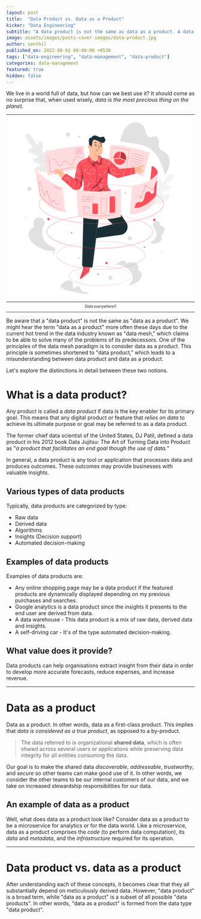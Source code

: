 ```yaml
---
layout: post
title:  "Data Product vs. Data as a Product"
kicker: "Data Engineering"
subtitle: "A data product is not the same as data as a product. A data product aids the accomplishment of the product's goal by using the data, whereas in data as a product, the data itself is seen as the actual product."
image: assets/images/posts-cover-images/data-product.jpg
author: senthil
published_on: 2022-08-02 00:00:00 +0530
tags: ["data-engineering", "data-management", "data-product"]
categories: data-management
featured: true
hidden: false
---
```


We live in a world full of data, but how can we best use it? It should come as no surprise that, when used wisely, *data is the most precious thing on the planet*.

|![Worlf full of data!](/assets/images/posts/world-full-of-data.jpg)|
|:-:|
|<sub><sup>*Data everywhere!!*</sup></sub>|<br/><br/>

Be aware that a "data product" is not the same as "data as a product". We might hear the term "data as a product" more often these days due to the current hot trend in the data industry known as "data mesh," which claims to be able to solve many of the problems of its predecessors. One of the principles of the data mesh paradigm is to consider data as a product. This principle is sometimes shortened to "data product," which leads to a misunderstanding between data product and data as a product. 

Let's explore the distinctions in detail between these two notions.

# What is a data product?

Any product is called a *data product* if data is the key enabler for its primary goal. This means that any digital product or feature that *relies on data* to achieve its ultimate purpose or goal may be referred to as a data product.

The former chief data scientist of the United States, DJ Patil, defined a data product in his 2012 book Data Jujitsu: The Art of Turning Data into Product as "*a product that facilitates an end goal though the use of data.*"

In general, a data product is any tool or application that processes data and produces outcomes. These outcomes may provide businesses with valuable insights.

## Various types of data products 

Typically, data products are categorized by type:

- Raw data
- Derived data
- Algorithms
- Insights (Decision support)
- Automated decision-making

## Examples of data products

Examples of data products are:
- Any online shopping page may be a data product if the featured products are dynamically displayed depending on my previous purchases and searches.
- Google analytics is a data product since the insights it presents to the end user are derived from data.
- A data warehouse - This data product is a mix of raw data, derived data and insights.
- A self-driving car - It's of the type automated decision-making. 

## What value does it provide?

Data products can help organisations extract insight from their data in order to develop more accurate forecasts, reduce expenses, and increase revenue.

---

# Data as a product

Data as a product. In other words, data as a first-class product. This implies that *data is considered as a true product*, as opposed to a by-product.

> The data referred to is organizational **shared data**, which is often shared across several users or applications while preserving data integrity for all entities consuming the data.

Our goal is to make the shared data *discoverable*, *addressable*, *trustworthy*, and *secure* so other teams can make good use of it. In other words, we consider the other teams to be our internal customers of our data, and we take on increased stewardship responsibilities for our data.

## An example of data as a product

Well, what does data as a product look like? Consider data as a product to be a microservice for analytics or for the data world. Like a microservice, data as a product comprises the *code* (to perform data computation), its *data* and *metadata*, and the *infrastructure* required for its operation.

---

# Data product vs. data as a product

After understanding each of these concepts, it becomes clear that they all substantially depend on meticulously derived data. However, "data product" is a broad term, while "data as a product" is a subset of all possible "data products". In other words, "data as a product" is formed from the data type "data product".
